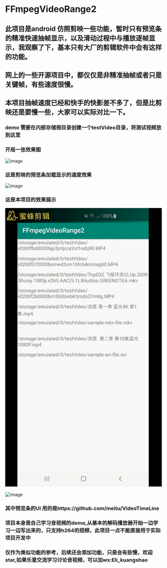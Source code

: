 # FFmpegVideoRange2

## 此项目是android 仿照剪映一些功能，暂时只有预览条的精准快速抽帧显示，以及滑动过程中与播放逐帧显示，我观察了下，基本只有大厂的剪辑软件中会有这样的功能。
## 网上的一些开源项目中，都仅仅是非精准抽帧或者只是关键帧，有些速度很慢。

## 本项目抽帧速度已经和快手的快影差不多了，但是比剪映还是要慢一些，大家可以实际对比一下。

### demo 需要在内部存储根目录创建一个testVideo目录，将测试视频放到这里

### 开局一张效果图
![image](https://r.photo.store.qq.com/psc?/V53pYzs02rfsLh2OxXMT3ceYVs0kkY5m/ruAMsa53pVQWN7FLK88i5qoK1N7IVupmc5HnLP5pO6e036nwYkRdROZtREZhpAknqAIOvtltESQl5HleCjT.NfrR4F5CgkdUH411uS1K268!/mnull&bo=HAJ0BBwCdAQBCS4!&rf=photolist&t=5/r/_yake_qzoneimgout.png)
### 这是剪映的预览条加载显示的速度效果
![image](https://github.com/Destroyer716/tuchuang/blob/master/image/MyVideo_1_small.gif)

### 这是本项目的效果展示
![image](https://github.com/Destroyer716/tuchuang/blob/master/image/MyVideo_2.gif)

![image](https://github.com/Destroyer716/tuchuang/blob/master/image/MyVideo_3_small%20(1).gif)



### 其中预览条的UI 用的是https://github.com/meitu/VideoTimeLine

### 项目本身是自己学习音视频的demo,从基本的解码播放器开始一边学习一边写出来的，只支持h264的视频，此项目一点不能直接用于实际项目开发中
### 仅作为类似功能的参考，后续还会添加功能，只是会有些慢，欢迎star,如果乐意交流学习讨论音视频，可以加wx:Eli_kuangshao

